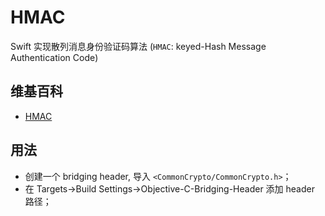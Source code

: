 # HMAC
Swift 实现散列消息身份验证码算法 (`HMAC`: keyed-Hash Message Authentication Code) 

## 维基百科
- [HMAC](https://en.wikipedia.org/wiki/Hash-based_message_authentication_code)

## 用法
- 创建一个 bridging header, 导入 `<CommonCrypto/CommonCrypto.h>`；
- 在 Targets->Build Settings->Objective-C-Bridging-Header 添加 header 路径；
